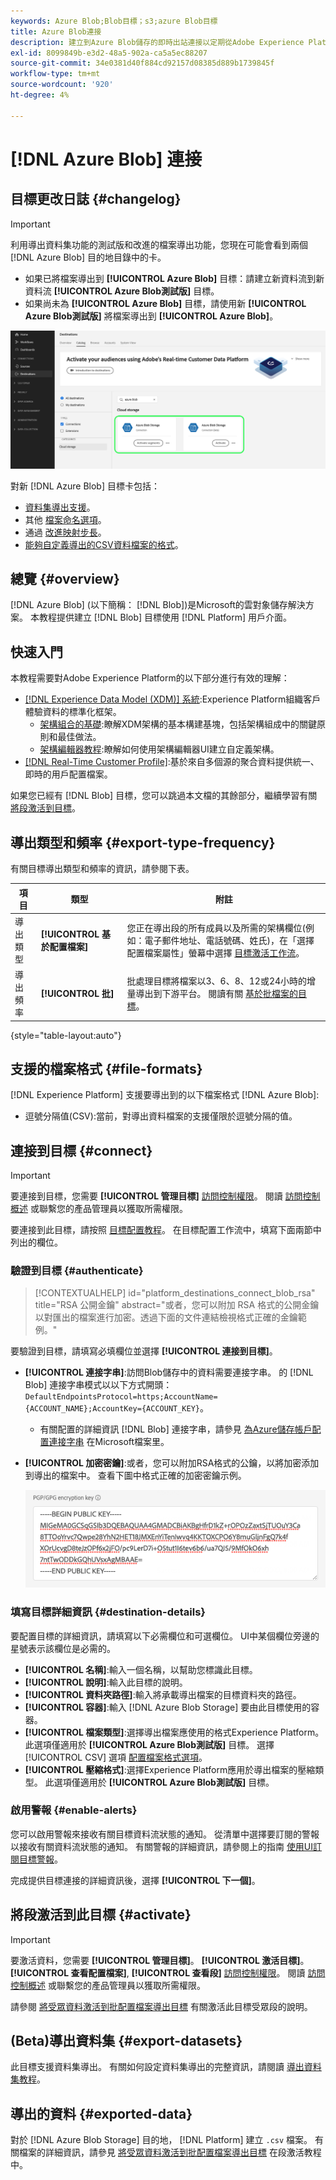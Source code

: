 ```yaml
---
keywords: Azure Blob;Blob目標；s3;azure Blob目標
title: Azure Blob連接
description: 建立到Azure Blob儲存的即時出站連接以定期從Adobe Experience Platform導出CSV資料檔案。
exl-id: 8099849b-e3d2-48a5-902a-ca5a5ec88207
source-git-commit: 34e0381d40f884cd92157d08385d889b1739845f
workflow-type: tm+mt
source-wordcount: '920'
ht-degree: 4%

---
```


# [!DNL Azure Blob] 連接

## 目標更改日誌 {#changelog}

>[!IMPORTANT]
>
>利用導出資料集功能的測試版和改進的檔案導出功能，您現在可能會看到兩個 [!DNL Azure Blob] 目的地目錄中的卡。
>* 如果已將檔案導出到 **[!UICONTROL Azure Blob]** 目標：請建立新資料流到新資料流 **[!UICONTROL Azure Blob測試版]** 目標。
>* 如果尚未為 **[!UICONTROL Azure Blob]** 目標，請使用新 **[!UICONTROL Azure Blob測試版]** 將檔案導出到 **[!UICONTROL Azure Blob]**。


![並排視圖中兩個Azure Blob目標卡的影像。](../../assets/catalog/cloud-storage/blob/two-azure-blob-destination-cards.png)

對新 [!DNL Azure Blob] 目標卡包括：

* [資料集導出支援](/help/destinations/ui/export-datasets.md)。
* 其他 [檔案命名選項](/help/destinations/ui/activate-batch-profile-destinations.md#scheduling)。
* 通過 [改進映射步長](/help/destinations/ui/activate-batch-profile-destinations.md#mapping)。
* [能夠自定義導出的CSV資料檔案的格式](/help/destinations/ui/batch-destinations-file-formatting-options.md)。

## 總覽 {#overview}

[!DNL Azure Blob] (以下簡稱： [!DNL Blob])是Microsoft的雲對象儲存解決方案。 本教程提供建立 [!DNL Blob] 目標使用 [!DNL Platform] 用戶介面。

## 快速入門

本教程需要對Adobe Experience Platform的以下部分進行有效的理解：

* [[!DNL Experience Data Model (XDM)] 系統](../../../xdm/home.md):Experience Platform組織客戶體驗資料的標準化框架。
   * [架構組合的基礎](../../../xdm/schema/composition.md):瞭解XDM架構的基本構建基塊，包括架構組成中的關鍵原則和最佳做法。
   * [架構編輯器教程](../../../xdm/tutorials/create-schema-ui.md):瞭解如何使用架構編輯器UI建立自定義架構。
* [[!DNL Real-Time Customer Profile]](../../../profile/home.md):基於來自多個源的聚合資料提供統一、即時的用戶配置檔案。

如果您已經有 [!DNL Blob] 目標，您可以跳過本文檔的其餘部分，繼續學習有關 [將段激活到目標](../../ui/activate-batch-profile-destinations.md)。

## 導出類型和頻率 {#export-type-frequency}

有關目標導出類型和頻率的資訊，請參閱下表。

| 項目 | 類型 | 附註 |
---------|----------|---------|
| 導出類型 | **[!UICONTROL 基於配置檔案]** | 您正在導出段的所有成員以及所需的架構欄位(例如：電子郵件地址、電話號碼、姓氏)，在「選擇配置檔案屬性」螢幕中選擇 [目標激活工作流](../../ui/activate-batch-profile-destinations.md#select-attributes)。 |
| 導出頻率 | **[!UICONTROL 批]** | 批處理目標將檔案以3、6、8、12或24小時的增量導出到下游平台。 閱讀有關 [基於批檔案的目標](/help/destinations/destination-types.md#file-based)。 |

{style="table-layout:auto"}

## 支援的檔案格式 {#file-formats}

[!DNL Experience Platform] 支援要導出到的以下檔案格式 [!DNL Azure Blob]:

* 逗號分隔值(CSV):當前，對導出資料檔案的支援僅限於逗號分隔的值。

## 連接到目標 {#connect}

>[!IMPORTANT]
> 
>要連接到目標，您需要 **[!UICONTROL 管理目標]** [訪問控制權限](/help/access-control/home.md#permissions)。 閱讀 [訪問控制概述](/help/access-control/ui/overview.md) 或聯繫您的產品管理員以獲取所需權限。

要連接到此目標，請按照 [目標配置教程](../../ui/connect-destination.md)。 在目標配置工作流中，填寫下面兩節中列出的欄位。

### 驗證到目標 {#authenticate}

>[!CONTEXTUALHELP]
>id="platform_destinations_connect_blob_rsa"
>title="RSA 公開金鑰"
>abstract="或者，您可以附加 RSA 格式的公開金鑰以對匯出的檔案進行加密。透過下面的文件連結檢視格式正確的金鑰範例。"

要驗證到目標，請填寫必填欄位並選擇 **[!UICONTROL 連接到目標]**。

* **[!UICONTROL 連接字串]**:訪問Blob儲存中的資料需要連接字串。 的 [!DNL Blob] 連接字串模式以以下方式開頭： `DefaultEndpointsProtocol=https;AccountName={ACCOUNT_NAME};AccountKey={ACCOUNT_KEY}`。
   * 有關配置的詳細資訊 [!DNL Blob] 連接字串，請參見 [為Azure儲存帳戶配置連接字串](https://docs.microsoft.com/en-us/azure/storage/common/storage-configure-connection-string#configure-a-connection-string-for-an-azure-storage-account) 在Microsoft檔案里。
* **[!UICONTROL 加密密鑰]**:或者，您可以附加RSA格式的公鑰，以將加密添加到導出的檔案中。 查看下圖中格式正確的加密密鑰示例。

   ![顯示UI中格式正確的PGP鍵示例的影像](../../assets/catalog/cloud-storage/sftp/pgp-key.png)

### 填寫目標詳細資訊 {#destination-details}

要配置目標的詳細資訊，請填寫以下必需欄位和可選欄位。 UI中某個欄位旁邊的星號表示該欄位是必需的。

* **[!UICONTROL 名稱]**:輸入一個名稱，以幫助您標識此目標。
* **[!UICONTROL 說明]**:輸入此目標的說明。
* **[!UICONTROL 資料夾路徑]**:輸入將承載導出檔案的目標資料夾的路徑。
* **[!UICONTROL 容器]**:輸入 [!DNL Azure Blob Storage] 要由此目標使用的容器。
* **[!UICONTROL 檔案類型]**:選擇導出檔案應使用的格式Experience Platform。 此選項僅適用於 **[!UICONTROL Azure Blob測試版]** 目標。 選擇 [!UICONTROL CSV] 選項 [配置檔案格式選項](../../ui/batch-destinations-file-formatting-options.md)。
* **[!UICONTROL 壓縮格式]**:選擇Experience Platform應用於導出檔案的壓縮類型。 此選項僅適用於 **[!UICONTROL Azure Blob測試版]** 目標。

### 啟用警報 {#enable-alerts}

您可以啟用警報來接收有關目標資料流狀態的通知。 從清單中選擇要訂閱的警報以接收有關資料流狀態的通知。 有關警報的詳細資訊，請參閱上的指南 [使用UI訂閱目標警報](../../ui/alerts.md)。

完成提供目標連接的詳細資訊後，選擇 **[!UICONTROL 下一個]**。

## 將段激活到此目標 {#activate}

>[!IMPORTANT]
> 
>要激活資料，您需要 **[!UICONTROL 管理目標]**。 **[!UICONTROL 激活目標]**。 **[!UICONTROL 查看配置檔案]**, **[!UICONTROL 查看段]** [訪問控制權限](/help/access-control/home.md#permissions)。 閱讀 [訪問控制概述](/help/access-control/ui/overview.md) 或聯繫您的產品管理員以獲取所需權限。

請參閱 [將受眾資料激活到批配置檔案導出目標](../../ui/activate-batch-profile-destinations.md) 有關激活此目標受眾段的說明。

## (Beta)導出資料集 {#export-datasets}

此目標支援資料集導出。 有關如何設定資料集導出的完整資訊，請閱讀 [導出資料集教程](/help/destinations/ui/export-datasets.md)。

## 導出的資料 {#exported-data}

對於 [!DNL Azure Blob Storage] 目的地， [!DNL Platform] 建立 `.csv` 檔案。 有關檔案的詳細資訊，請參見 [將受眾資料激活到批配置檔案導出目標](../../ui/activate-batch-profile-destinations.md) 在段激活教程中。